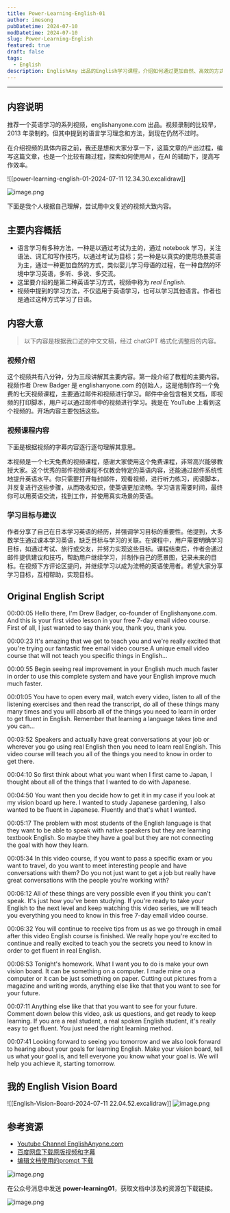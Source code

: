 ```yaml
---
title: Power-Learning-English-01
author: imesong
pubDatetime: 2024-07-10
modDatetime: 2024-07-10
slug: Power-Learning-English
featured: true
draft: false
tags:
  - English
description: EnglishAny 出品的English学习课程，介绍如何通过更加自然、高效的方式学习一门语言
---
```


---

## 内容说明

推荐一个英语学习的系列视频，englishanyone.com 出品。视频录制的比较早，2013 年录制的。但其中提到的语言学习理念和方法，到现在仍然不过时。

在介绍视频的具体内容之前，我还是想和大家分享一下，这篇文章的产出过程，编写这篇文章，也是一个比较有趣过程，探索如何使用AI ，在AI 的辅助下，提高写作效率。

![[power-learning-english-01-2024-07-11 12.34.30.excalidraw]]

![image.png](https://img.imesong.com/file/f96ccbc7c01fd4b3830e6.png)

下面是我个人根据自己理解，尝试用中文复述的视频大致内容。

## 主要内容概括

- 语言学习有多种方法，一种是以通过考试为主的，通过 notebook 学习，关注语法、词汇和写作技巧，以通过考试为目标；另一种是以真实的使用场景英语为主，通过一种更加自然的方式，类似婴儿学习母语的过程，在一种自然的环境中学习英语，多听、多说、多交流。
- 这里要介绍的是第二种英语学习方式，视频中称为 _real English_.
- 视频中提到的学习方法，不仅适用于英语学习，也可以学习其他语言。作者也是通过这种方式学习了日语。

## 内容大意

> 以下内容是根据我口述的中文文稿，经过 chatGPT 格式化调整后的内容。

### 视频介绍

这个视频共有八分钟，分为三段讲解其主要内容。第一段介绍了教程的主要内容。视频作者 Drew Badger 是 englishanyone.com 的创始人，这是他制作的一个免费的七天视频课程，主要通过邮件和视频进行学习。邮件中会包含相关文档，即视频的打印脚本，用户可以通过邮件中的视频进行学习。我是在 YouTube 上看到这个视频的。开场内容主要包括这些。

### 视频课程内容

下面是根据视频的字幕内容逐行逐句理解其意思。

本视频是一个七天免费的视频课程，感谢大家使用这个免费课程，非常高兴能够教授大家。这个优秀的邮件视频课程不仅教会特定的英语内容，还能通过邮件系统性地提升英语水平。你只需要打开每封邮件，观看视频，进行听力练习，阅读脚本，并反复进行这些步骤，从而吸收知识，使英语更加流畅。学习语言需要时间，最终你可以用英语交流，找到工作，并使用真实场景的英语。

### 学习目标与建议

作者分享了自己在日本学习英语的经历，并强调学习目标的重要性。他提到，大多数学生通过课本学习英语，缺乏目标与学习的关联。在课程中，用户需要明确学习目标，如通过考试、旅行或交友，并努力实现这些目标。课程结束后，作者会通过邮件提供建议和技巧，帮助用户继续学习，并制作自己的愿景图，记录未来的目标。在视频下方评论区提问，并继续学习以成为流畅的英语使用者。希望大家分享学习目标，互相帮助，实现目标。

## Original English Script

00:00:05
Hello there, I'm Drew Badger, co-founder of Englishanyone.com.
And this is your first video lesson in your free 7-day email video course.
First of all, I just wanted to say thank you, thank you, thank you.

00:00:23
It's amazing that we get to teach you and we're really excited that you're trying our fantastic free email video course.A unique email video course that will not teach you specific things in English...

00:00:55
Begin seeing real improvement in your English much much faster in order to use this complete system and have your English improve much much faster.

00:01:05
You have to open every mail, watch every video, listen to all of the listening exercises and then read the transcript, do all of these things many many times and you will absorb all of the things you need to learn in order to get fluent in English.
Remember that learning a language takes time and you can...

00:03:52
Speakers and actually have great conversations at your job or wherever you go using real English then you need to learn real English.
This video course will teach you all of the things you need to know in order to get there.

00:04:10
So first think about what you want when I first came to Japan, I thought about all of the things that I wanted to do with Japanese.

00:04:50
You want then you decide how to get it in my case if you look at my vision board up here.
I wanted to study Japanese gardening, I also wanted to be fluent in Japanese.
Fluently and that's what I wanted.

00:05:17
The problem with most students of the English language is that they want to be able to speak with native speakers but they are learning textbook English. So maybe they have a goal but they are not connecting the goal with how they learn.

00:05:34
In this video course, if you want to pass a specific exam or you want to travel, do you want to meet interesting people and have conversations with them? Do you not just want to get a job but really have great conversations with the people you're working with?

00:06:12
All of these things are very possible even if you think you can't speak. It's just how you've been studying. If you're ready to take your English to the next level and keep watching this video series, we will teach you everything you need to know in this free 7-day email video course.

00:06:32
You will continue to receive tips from us as we go through in email after this video English course is finished. We really hope you're excited to continue and really excited to teach you the secrets you need to know in order to get fluent in real English.

00:06:53
Tonight's homework. What I want you to do is make your own vision board. It can be something on a computer. I made mine on a computer or it can be just something on paper. Cutting out pictures from a magazine and writing words, anything else like that that you want to see for your future.

00:07:11
Anything else like that that you want to see for your future. Comment down below this video, ask us questions, and get ready to keep learning. If you are a real student, a real spoken English student, it's really easy to get fluent. You just need the right learning method.

00:07:41
Looking forward to seeing you tomorrow and we also look forward to hearing about your goals for learning English. Make your vision board, tell us what your goal is, and tell everyone you know what your goal is. We will help you achieve it, starting tomorrow.

## 我的 English Vision Board

![[English-Vision-Board-2024-07-11 22.04.52.excalidraw]]
![image.png](https://img.imesong.com/file/dc51b038bfa87ebba58d3.png)

## 参考资源

- [Youtube Channel EnglishAnyone.com](https://www.youtube.com/watch?v=BblSY3Wz0aI&list=PL2kbn2ZkwlUtYR4hHFZEJoCvKs0xD_KCc)
- [百度网盘下载原版视频和字幕](https://pan.baidu.com/s/1svAsgT2E9TUR_hQDBcfCwg?pwd=t9qy)
- [编辑文档使用的prompt 下载]()

![image.png](https://img.imesong.com/file/99a416d25bc7be5dffa27.png)

在公众号消息中发送 **power-learning01**，获取文档中涉及的资源包下载链接。

![image.png](https://img.imesong.com/file/9e0dc4dc2d2acd363d535.png)
